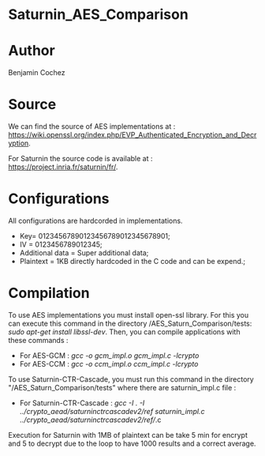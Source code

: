 # Saturnin_AES_Comparison

# Author
Benjamin Cochez

# Source
We can find the source of AES implementations at : https://wiki.openssl.org/index.php/EVP_Authenticated_Encryption_and_Decryption. 

For Saturnin the source code is available at : https://project.inria.fr/saturnin/fr/.

# Configurations
All configurations are hardcorded in implementations. 
* Key= 01234567890123456789012345678901;
* IV = 0123456789012345;
* Additional data = Super additional data;
* Plaintext = 1KB directly hardcoded in the C code and can be expend.;

# Compilation
To use AES implementations you must install open-ssl library. For this you can execute this command
in the directory /AES_Saturn_Comparison/tests: 
*sudo apt-get install libssl-dev*.
Then, you can compile applications with these commands : 
* For AES-GCM : *gcc -o gcm_impl.o gcm_impl.c -lcrypto*
* For AES-CCM : *gcc -o ccm_impl.o ccm_impl.c -lcrypto*
  
To use Saturnin-CTR-Cascade, you must run this command in the directory "/AES_Saturn_Comparison/tests" where there are
saturnin_impl.c file : 
* For Saturnin-CTR-Cascade : *gcc -I . -I ../crypto_aead/saturninctrcascadev2/ref saturnin_impl.c ../crypto_aead/saturninctrcascadev2/ref/*.c

Execution for Saturnin with 1MB of plaintext can be take 5 min for encrypt and 5 to decrypt due to the 
loop to have 1000 results and a correct average. 
